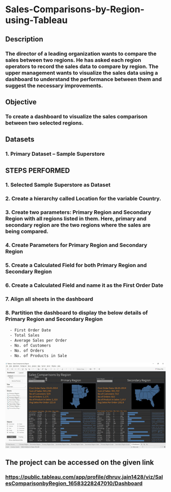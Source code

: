 # Sales-Comparisons-by-Region-using-Tableau

## Description
### The director of a leading organization wants to compare the sales between two regions. He has asked each region operators to record the sales data to compare by region. The upper management wants to visualize the sales data using a dashboard to understand the performance between them and suggest the necessary improvements.

## Objective
### To create a dashboard to visualize the sales comparison between two selected regions.

## Datasets
### 1. Primary Dataset – Sample Superstore

## STEPS PERFORMED
### 1. Selected Sample Superstore as Dataset  
### 2. Create a hierarchy called Location for the variable Country. 
### 3. Create two parameters: Primary Region and Secondary Region with all regions listed in them. Here, primary and secondary region are the two regions where the sales are being compared.
### 4. Create Parameters for Primary Region and Secondary Region
### 5. Create a Calculated Field for both Primary Region and Secondary Region
### 6. Create a Calculated Field and name it as the First Order Date
### 7. Align all sheets in the dashboard
### 8. Partition the dashboard to display the below details of Primary Region and Secondary Region
      - First Order Date
      - Total Sales
      - Average Sales per Order
      - No. of Customers
      - No. of Orders
      - No. of Products in Sale


![Dashboard Image](https://github.com/dhruvjain896/Sales-Comparisons-by-Region-using-Tableau/blob/main/project_screenshots/pic9.jpg?raw=true)


## The project can be accessed on the given link
### https://public.tableau.com/app/profile/dhruv.jain1428/viz/SalesComparisonbyRegion_16583228247010/Dashboard
